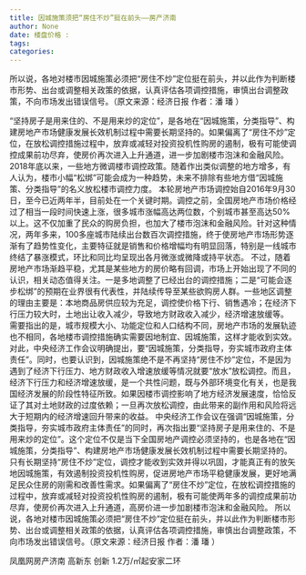 ```yaml
---
title: 因城施策须把“房住不炒”挺在前头——房产济南
author: None
date: 楼盘价格 : 
tags: 
categories: 
---
```

所以说，各地对楼市因城施策必须把“房住不炒”定位挺在前头，并以此作为判断楼市形势、出台或调整相关政策的依据，认真评估各项调控措施，审慎出台调整政策，不向市场发出错误信号。（原文来源：经济日报 作者：潘 璠 ）
<!-- more -->
“坚持房子是用来住的、不是用来炒的定位”，是各地在“因城施策，分类指导”、构建房地产市场健康发展长效机制过程中需要长期坚持的。如果偏离了“房住不炒”定位，在放松调控措施过程中，放弃或减轻对投资投机性购房的遏制，极有可能使调控成果前功尽弃，使房价再次进入上升通道，进一步加剧楼市泡沫和金融风险。
2018年底以来，一些地方微调楼市调控政策。随着作出类似调整的地方增多，有人认为，楼市小幅“松绑”可能会成为一种趋势，未来不排除有些地方借“因城施策、分类指导”的名义放松楼市调控力度。
本轮房地产市场调控始自2016年9月30日，至今已近两年半，目前处在一个关键时期。调控之前，全国房地产市场价格经过了相当一段时间快速上涨，很多城市涨幅高达两位数，个别城市甚至高达50%以上。这不仅加重了民众的购房负担，也加大了楼市泡沫和金融风险。针对这种情况，两年多来，100多座城市陆续出台数百次调控措施，终于使房地产市场形势逐渐有了趋势性变化，主要特征就是销售和价格增幅均有明显回落，特别是一线城市终结了暴涨模式，环比和同比均呈现出各月微涨或微降或持平状态。
不过，随着房地产市场渐趋平稳，尤其是某些地方的房价略有回调，市场上开始出现了不同的认识，相关动态值得关注。一是多地调整了已经出台的调控措施；二是“可能会逐步松绑”的预期在业界很有代表性，并陆续传导至某些欲购房人群。一些地区调整的理由主要是：本地商品房供应较为充足，调控使价格下行、销售遇冷；在经济下行压力较大时，土地出让收入减少，导致地方财政收入减少，经济增速放缓等。
需要指出的是，城市规模大小、功能定位和人口结构不同，房地产市场的发展轨迹也不相同，各地楼市调控措施确实需要因地制宜、因城施策，这样才能收到实效。对此，中央经济工作会议明确提出，要“因城施策，分类指导，夯实城市政府主体责任”。同时，也要认识到，因城施策绝不是不再坚持“房住不炒”定位，不是因为遇到了经济下行压力、地方财政收入增速放缓等情况就要“放水”放松调控。而且，经济下行压力和经济增速放缓，是一个共性问题，既与外部环境变化有关，也是我国经济发展的阶段性特征所致。如果因楼市调控影响了地方经济发展速度，恰恰反证了其对土地财政的过度依赖；一旦再次放松调控，由此带来的副作用和风险将远大于短期内的经济增速回升带来的收益。
中央经济工作会议在强调“因城施策，分类指导，夯实城市政府主体责任”的同时，再次指出要“坚持房子是用来住的、不是用来炒的定位”。这个定位不仅是当下全国房地产调控必须坚持的，也是各地在“因城施策，分类指导”、构建房地产市场健康发展长效机制过程中需要长期坚持的。只有长期坚持“房住不炒”定位，调控才能收到实效并得以巩固，才能真正有的放矢地因城施策，有效遏制投资投机性购房，促进房地产市场平稳健康发展，更好地满足民众住房的刚需和改善性需求。如果偏离了“房住不炒”定位，在放松调控措施的过程中，放弃或减轻对投资投机性购房的遏制，极有可能使两年多的调控成果前功尽弃，使房价再次进入上升通道，高房价进一步加剧楼市泡沫和金融风险。
所以说，各地对楼市因城施策必须把“房住不炒”定位挺在前头，并以此作为判断楼市形势、出台或调整相关政策的依据，认真评估各项调控措施，审慎出台调整政策，不向市场发出错误信号。（原文来源：经济日报 作者：潘 璠 ）
                        
                        
                        
                        
                                        
                    
                    
                
                    
                    
                    
                
                    
                
凤凰网房产济南
高新东 创新
1.2万/㎡起安家二环
	                        
	                    
	                        
	                    
